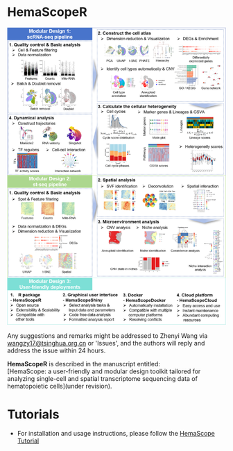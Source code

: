 # HemaScopeR 
![Fig. 1](https://github.com/ZhenyiWangTHU/HemaScopeR/blob/main/Figure1.png)

Any suggestions and remarks might be addressed to Zhenyi Wang via wangzy17@tsinghua.org.cn or 'Issues', and the authors will reply and address the issue within 24 hours.

**HemaScopeR** is described in the manuscript entitled:  
[HemaScope: a user-friendly and modular design toolkit tailored for analyzing single-cell and spatial transcriptome sequencing data of hematopoietic cells](under revision).

# Tutorials
* For installation and usage instructions, please follow the [HemaScope Tutorial](https://zhenyiwangthu.github.io/HemaScope_Tutorial/)
